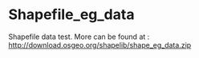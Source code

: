 # Shapefile_eg_data
Shapefile data test.
More can be found at : http://download.osgeo.org/shapelib/shape_eg_data.zip 
